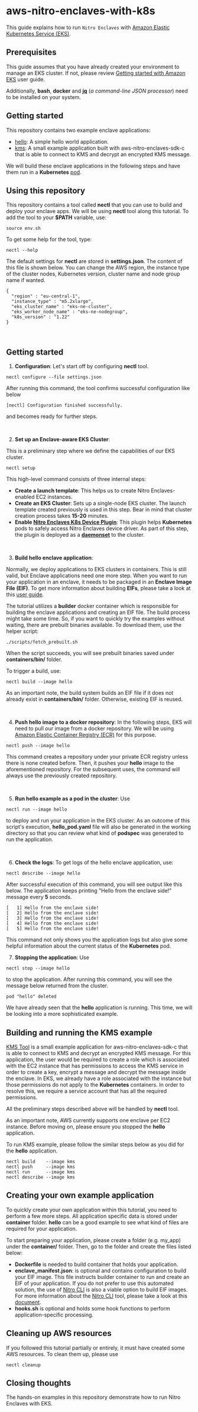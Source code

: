 # aws-nitro-enclaves-with-k8s

This guide explains how to run `Nitro Enclaves` with [Amazon Elastic Kubernetes Service (EKS)](https://aws.amazon.com/eks/).

## Prerequisites

This guide assumes that you have already created your environment to manage an EKS cluster. If not, please review
[Getting started with Amazon EKS](https://docs.aws.amazon.com/eks/latest/userguide/getting-started.html) user guide.

Additionally, **bash**, **docker** and **[jq](https://stedolan.github.io/jq/download/)** (*a command-line JSON processor*) need to be installed on your system. <br />

## Getting started

This repository contains two example enclave applications:
- [hello](https://github.com/aws/aws-nitro-enclaves-cli/tree/main/examples/x86_64/hello): A simple hello world application.
- [kms](https://github.com/aws/aws-nitro-enclaves-sdk-c/blob/main/docs/kmstool.md): A small example application built with aws-nitro-enclaves-sdk-c that is able to connect to KMS and decrypt an encrypted KMS message.

We will build these enclave applications in the following steps and have them run in a **Kubernetes** [pod](https://kubernetes.io/docs/concepts/workloads/pods/).

## Using this repository

This repository contains a tool called **nectl** that you can use to build and deploy your enclave apps. We will be using **nectl** tool along this tutorial. To add the tool to your **$PATH** variable, use:

```
source env.sh
```

To get some help for the tool, type:
```
nectl --help
```

The default settings for **nectl** are stored in **settings.json**. The content of this file is shown below. You can change the AWS region, the instance type of the cluster nodes, Kubernetes version, cluster name and node group name if wanted.
```
{
  "region" : "eu-central-1",
  "instance_type" : "m5.2xlarge",
  "eks_cluster_name" : "eks-ne-cluster",
  "eks_worker_node_name" : "eks-ne-nodegroup",
  "k8s_version" : "1.22"
}
```
<br />

## Getting started

1) **Configuration**: Let's start off by configuring **nectl** tool.
```
nectl configure --file settings.json
```

After running this command, the tool confirms successful configuration like below
```
[nectl] Configuration finished successfully.
```

and becomes ready for further steps.

<br />

2) **Set up an Enclave-aware EKS Cluster**:

This is a preliminary step where we define the capabilities of our EKS cluster.
```
nectl setup
```
This high-level command consists of three internal steps:
- **Create a launch template**: This helps us to create Nitro Enclaves-enabled EC2 instances.
- **Create an EKS Cluster**: Sets up a single-node EKS cluster. The launch template created previously is used in this step. Bear in mind that cluster creation process takes **15-20** minutes.
- **Enable [Nitro Enclaves K8s Device Plugin](https://github.com/aws/aws-nitro-enclaves-k8s-device-plugin)**: This plugin helps **Kubernetes** pods to safely access Nitro Enclaves device driver.
    As part of this step, the plugin is deployed as a **[daemonset](https://kubernetes.io/docs/concepts/workloads/controllers/daemonset/)** to the cluster.

<br />

3) **Build hello enclave application**:

Normally, we deploy applications to EKS clusters in containers. This is still valid, but Enclave applications need one more step. When you want to run your application in an enclave, it needs to be packaged in an **Enclave Image File (EIF)**. To get more information about building **EIFs**, please take a look at this [user guide](https://docs.aws.amazon.com/enclaves/latest/user/building-eif.html).

The tutorial utilizes a **builder** docker container which is responsible for building the enclave applications and creating an EIF file. The build process might take some time. So, if you want to quickly try the examples without waiting, there are prebuilt binaries available. To download them, use the helper script:
```
./scripts/fetch_prebuilt.sh
```

When the script succeeds, you will see prebuilt binaries saved under **containers/bin/** folder.

To trigger a build, use:
```
nectl build --image hello
```
As an important note, the build system builds an EIF file if it does not already exist in **containers/bin/** folder. Otherwise, existing EIF is reused.

<br />

4) **Push hello image to a docker repository**:
In the following steps, EKS will need to pull our image from a docker repository. We will be using [Amazon Elastic Container Registry (ECR)](https://aws.amazon.com/ecr/) for this purpose.

```
nectl push --image hello
```

This command creates a repository under your private ECR registry unless there is none created before. Then, it pushes your **hello** image to the aforementioned repository.
For the subsequent uses, the command will always use the previously created repository.

<br />

5) **Run hello example as a pod in the cluster**: Use
```
nectl run --image hello
```

to deploy and run your application in the EKS cluster. As an outcome of this script's execution, **hello_pod.yaml** file will also be generated in the working directory so that you can review what kind of **podspec** was generated to run the application.

<br />

6) **Check the logs**:
To get logs of the hello enclave application, use:
```
nectl describe --image hello
```
After successful execution of this command, you will see output like this below. The application keeps printing "Hello from the enclave side!" message every **5** seconds.

```
[   1] Hello from the enclave side!
[   2] Hello from the enclave side!
[   3] Hello from the enclave side!
[   4] Hello from the enclave side!
[   5] Hello from the enclave side!
```

This command not only shows you the application logs but also give some helpful information about the current status of the **Kubernetes** pod. 

7) **Stopping the application**: Use
```
nectl stop --image hello
```
to stop the application. After running this command, you will see the message below returned from the cluster.
```
pod "hello" deleted
```

We have already seen that the **hello** application is running. This time, we will be looking into a more sophisticated example.

## Building and running the KMS example

[KMS Tool](https://github.com/aws/aws-nitro-enclaves-sdk-c/blob/main/docs/kmstool.md) is a small example application for aws-nitro-enclaves-sdk-c that is able to connect to KMS and decrypt an encrypted KMS message. For this application, the user would be required to create a role which is associated with the EC2 instance that has permissions to access the KMS service in order to create a key, encrypt a message and decrypt the message inside the enclave. In EKS, we already have a role associated with the instance but those permissions do not apply to the **Kubernetes** containers. In order to resolve this, we require a service account that has all the required permissions.

All the preliminary steps described above will be handled by **nectl** tool.

As an important note, AWS currently supports one enclave per EC2 instance. Before moving on, please ensure you stopped the **hello** application.

To run KMS example, please follow the similar steps below as you did for the **hello** application.

```
nectl build    --image kms
nectl push     --image kms
nectl run      --image kms
nectl describe --image kms
```

## Creating your own example application

To quickly create your own application within this tutorial, you need to perform a few more steps. All application specific data is stored under **container** folder. **hello** can be
a good example to see what kind of files are required for your application.

To start preparing your application, please create a folder (e.g. my_app) under the **container/** folder. Then, go to the folder and create the files listed below:

 - **Dockerfile** is needed to build container that holds your application.
 - **enclave_manifest.json**: is optional and contains configuration to build your EIF image. This file instructs builder container to run and create an EIF of your application. If you do not prefer to use this automated solution, the use of [Nitro CLI](https://github.com/aws/aws-nitro-enclaves-cli) is also a viable option to build EIF images. For more information about the [Nitro CLI](https://github.com/aws/aws-nitro-enclaves-cli) tool, please take a look at this [document](https://docs.aws.amazon.com/enclaves/latest/user/building-eif.html).
 - **hooks.sh** is optional and holds some hook functions to perform application-specific processing.


## Cleaning up AWS resources
If you followed this tutorial partially or entirely, it must have created some AWS resources. To clean them up, please use
```
nectl cleanup
```

## Closing thoughts
The hands-on examples in this repository demonstrate how to run Nitro Enclaves with EKS.
